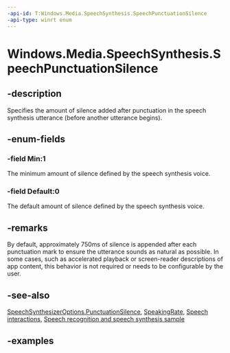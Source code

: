 ```yaml
---
-api-id: T:Windows.Media.SpeechSynthesis.SpeechPunctuationSilence
-api-type: winrt enum
---
```


<!-- Enumeration syntax.
public enum SpeechPunctuationSilence : int 
-->

# Windows.Media.SpeechSynthesis.SpeechPunctuationSilence

## -description
Specifies the amount of silence added after punctuation in the speech synthesis utterance (before another utterance begins).

## -enum-fields
### -field Min:1
The minimum amount of silence defined by the speech synthesis voice.

### -field Default:0
The default amount of silence defined by the speech synthesis voice.

## -remarks
By default, approximately 750ms of silence is appended after each punctuation mark to ensure the utterance sounds as natural as possible. In some cases, such as accelerated playback or screen-reader descriptions of app content, this behavior is not required or needs to be configurable by the user.

## -see-also
[SpeechSynthesizerOptions.PunctuationSilence](speechsynthesizeroptions_punctuationsilence.md), [SpeakingRate](speechsynthesizeroptions_speakingrate.md), [Speech interactions](https://docs.microsoft.com/windows/uwp/design/input/speech-interactions), [Speech recognition and speech synthesis sample](http://go.microsoft.com/fwlink/p/?LinkID=619897)

## -examples

